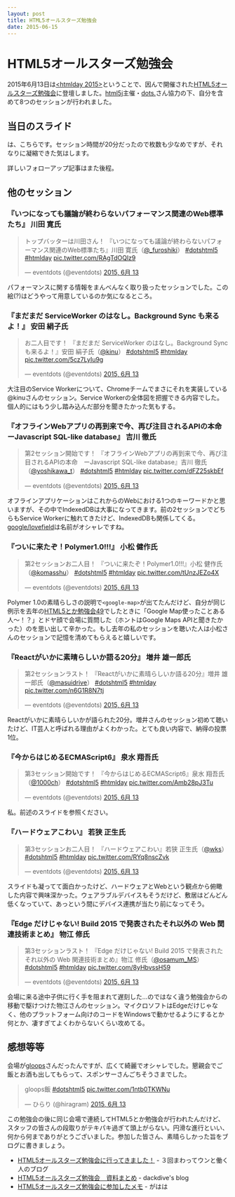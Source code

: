 ```yaml
---
layout: post
title: HTML5オールスターズ勉強会
date: 2015-06-15
---
```


# HTML5オールスターズ勉強会

2015年6月13日は[<htmlday 2015>](http://www.htmlday.jp/)ということで、因んで開催された[HTML5オールスターズ勉強会](http://eventdots.jp/event/496476)に登壇しました。[html5j](http://html5j.org/)主催・[dots.](http://eventdots.jp/)さん協力の下、自分を含めて8つのセッションが行われました。

## 当日のスライド

は、こちらです。セッション時間が20分だったので枚数も少なめですが、それなりに凝縮できた気はします。

<script async class="speakerdeck-embed" data-id="617f2e6d9aa04843b4d27368d5f11b8c" data-ratio="1.33333333333333" src="//speakerdeck.com/assets/embed.js"></script>

詳しいフォローアップ記事はまた後程。

## 他のセッション

### 『いつになっても議論が終わらないパフォーマンス関連のWeb標準たち』 川田 寛氏

<blockquote class="twitter-tweet" lang="ja"><p lang="ja" dir="ltr">トップバッターは川田さん！&#10;『いつになっても議論が終わらないパフォーマンス関連のWeb標準たち』川田 寛氏（<a href="https://twitter.com/_furoshiki">@_furoshiki</a>）&#10;&#10;<a href="https://twitter.com/hashtag/dotshtml5?src=hash">#dotshtml5</a> <a href="https://twitter.com/hashtag/htmlday?src=hash">#htmlday</a> <a href="http://t.co/RAgTdOQlz9">pic.twitter.com/RAgTdOQlz9</a></p>&mdash; eventdots (@eventdots) <a href="https://twitter.com/eventdots/status/609583169885483009">2015, 6月 13</a></blockquote>

パフォーマンスに関する情報をまんべんなく取り扱ったセッションでした。この絵(?)はどうやって用意しているのか気になるところ。

### 『まだまだ ServiceWorker のはなし。Background Sync も来るよ！』 安田 絹子氏

<blockquote class="twitter-tweet" lang="ja"><p lang="ja" dir="ltr">お二人目です！&#10;『まだまだ ServiceWorker のはなし。Background Sync も来るよ！』安田 絹子氏（<a href="https://twitter.com/kinu">@kinu</a>）&#10;<a href="https://twitter.com/hashtag/dotshtml5?src=hash">#dotshtml5</a> <a href="https://twitter.com/hashtag/htmlday?src=hash">#htmlday</a> <a href="http://t.co/5cz7LyIu9g">pic.twitter.com/5cz7LyIu9g</a></p>&mdash; eventdots (@eventdots) <a href="https://twitter.com/eventdots/status/609591472438906880">2015, 6月 13</a></blockquote>

大注目のService Workerについて、Chromeチームでまさにそれを実装している@kinuさんのセッション。Service Workerの全体図を把握できる内容でした。個人的にはもう少し踏み込んだ部分を聞きたかった気もする。

### 『オフラインWebアプリの再到来で今、再び注目されるAPIの本命　ーJavascript SQL-like database』 吉川 徹氏

<blockquote class="twitter-tweet" lang="ja"><p lang="ja" dir="ltr">第2セッション開始です！&#10;『オフラインWebアプリの再到来で今、再び注目されるAPIの本命　ーJavascript SQL-like database』吉川 徹氏（<a href="https://twitter.com/yoshikawa_t">@yoshikawa_t</a>）&#10;<a href="https://twitter.com/hashtag/dotshtml5?src=hash">#dotshtml5</a> <a href="https://twitter.com/hashtag/htmlday?src=hash">#htmlday</a> <a href="http://t.co/dFZ25skbEf">pic.twitter.com/dFZ25skbEf</a></p>&mdash; eventdots (@eventdots) <a href="https://twitter.com/eventdots/status/609601501275688960">2015, 6月 13</a></blockquote>

オフラインアプリケーションはこれからのWebにおける1つのキーワードかと思いますが、その中でIndexedDBは大事になってきます。前の2セッションでどちらもService Workerに触れてきたけど、IndexedDBも関係してくる。[google/lovefield](https://github.com/google/lovefield)は名前がオシャレですね。

### 『ついに来たぞ！Polymer1.0!!!』 小松 健作氏

<blockquote class="twitter-tweet" lang="ja"><p lang="ja" dir="ltr">第2セッションお二人目！&#10;『ついに来たぞ！Polymer1.0!!!』小松 健作氏（<a href="https://twitter.com/komasshu">@komasshu</a>）&#10;<a href="https://twitter.com/hashtag/dotshtml5?src=hash">#dotshtml5</a> <a href="https://twitter.com/hashtag/htmlday?src=hash">#htmlday</a> <a href="http://t.co/tUnzJEZo4X">pic.twitter.com/tUnzJEZo4X</a></p>&mdash; eventdots (@eventdots) <a href="https://twitter.com/eventdots/status/609604951916982272">2015, 6月 13</a></blockquote>

Polymer 1.0の素晴らしさの説明で`<google-map>`が出てたんだけど、自分が同じ例示を去年の[HTML5とか勉強会49](/posts/2014/html5-and-other-vol49.html)でしたときに「Google Map使ったことある人〜！？」とドヤ顔で会場に質問した（ホントはGoogle Maps APIと聞きたかった）のを思い出して辛かった。もし去年の私のセッションを聴いた人は小松さんのセッションで記憶を清めてもらえると嬉しいです。

### 『Reactがいかに素晴らしいか語る20分』 増井 雄一郎氏

<blockquote class="twitter-tweet" lang="ja"><p lang="ja" dir="ltr">第2セッションラスト！&#10;『Reactがいかに素晴らしいか語る20分』増井 雄一郎氏（<a href="https://twitter.com/masuidrive">@masuidrive</a>）&#10;<a href="https://twitter.com/hashtag/dotshtml5?src=hash">#dotshtml5</a> <a href="https://twitter.com/hashtag/htmlday?src=hash">#htmlday</a> <a href="http://t.co/n6G1R8N7tj">pic.twitter.com/n6G1R8N7tj</a></p>&mdash; eventdots (@eventdots) <a href="https://twitter.com/eventdots/status/609610143748063232">2015, 6月 13</a></blockquote>

Reactがいかに素晴らしいかが語られた20分。増井さんのセッション初めて聴いたけど、IT芸人と呼ばれる理由がよくわかった。とても良い内容で、納得の投票1位。

### 『今からはじめるECMAScript6』 泉水 翔吾氏

<blockquote class="twitter-tweet" lang="ja"><p lang="ja" dir="ltr">第3セッション開始です！&#10;『今からはじめるECMAScript6』泉水 翔吾氏（<a href="https://twitter.com/1000ch">@1000ch</a>）&#10;<a href="https://twitter.com/hashtag/dotshtml5?src=hash">#dotshtml5</a> <a href="https://twitter.com/hashtag/htmlday?src=hash">#htmlday</a> <a href="http://t.co/Amb28pJ3Tu">pic.twitter.com/Amb28pJ3Tu</a></p>&mdash; eventdots (@eventdots) <a href="https://twitter.com/eventdots/status/609618493529419776">2015, 6月 13</a></blockquote>

私。前述のスライドを参照ください。

### 『ハードウェアこわい』 若狭 正生氏

<blockquote class="twitter-tweet" lang="ja"><p lang="ja" dir="ltr">第3セッションお二人目！&#10;『ハードウェアこわい』若狭 正生氏（<a href="https://twitter.com/wks">@wks</a>）&#10;<a href="https://twitter.com/hashtag/dotshtml5?src=hash">#dotshtml5</a> <a href="https://twitter.com/hashtag/htmlday?src=hash">#htmlday</a> <a href="http://t.co/RYq8nscZvk">pic.twitter.com/RYq8nscZvk</a></p>&mdash; eventdots (@eventdots) <a href="https://twitter.com/eventdots/status/609623434876751872">2015, 6月 13</a></blockquote>

スライドも凝ってて面白かったけど、ハードウェアとWebという観点から俯瞰した内容で興味深かった。ウェアラブルデバイスもそうだけど、敷居はどんどん低くなっていて、あっという間にデバイス連携が当たり前になってそう。

### 『Edge だけじゃない! Build 2015 で発表されたそれ以外の Web 関連技術まとめ』 物江 修氏

<blockquote class="twitter-tweet" lang="ja"><p lang="ja" dir="ltr">第3セッションラスト！&#10;『Edge だけじゃない! Build 2015 で発表されたそれ以外の Web 関連技術まとめ』物江 修氏（<a href="https://twitter.com/osamum_MS">@osamum_MS</a>）&#10;<a href="https://twitter.com/hashtag/dotshtml5?src=hash">#dotshtml5</a> <a href="https://twitter.com/hashtag/htmlday?src=hash">#htmlday</a> <a href="http://t.co/8yHbvssH59">pic.twitter.com/8yHbvssH59</a></p>&mdash; eventdots (@eventdots) <a href="https://twitter.com/eventdots/status/609629158075838465">2015, 6月 13</a></blockquote>

会場に来る途中子供に行く手を阻まれて遅刻した…のではなく違う勉強会からの移動で駆けつけた物江さんのセッション。マイクロソフトはEdgeだけじゃなく、他のプラットフォーム向けのコードをWindowsで動かせるようにするとか何とか、凄すぎてよくわからないくらい攻めてる。

## 感想等等

会場が[gloops](http://gloops.com/)さんだったんですが、広くて綺麗でオシャレでした。懇親会でご飯とお酒も出してもらって、スポンサーさんごちそうさまでした。

<blockquote class="twitter-tweet" lang="ja"><p lang="ja" dir="ltr">gloops飯 <a href="https://twitter.com/hashtag/dotshtml5?src=hash">#dotshtml5</a> <a href="http://t.co/1ntb0TKWNu">pic.twitter.com/1ntb0TKWNu</a></p>&mdash; ひらり (@hiragram) <a href="https://twitter.com/hiragram/status/609645451726303234">2015, 6月 13</a></blockquote>

この勉強会の後に同じ会場で連続してHTML5とか勉強会が行われたんだけど、スタッフの皆さんの段取りがテキパキ過ぎて頭上がらない。円滑な進行といい、何から何までありがとうございました。参加した皆さん、素晴らしかった旨をブログに書きましょう。

- [HTML5オールスターズ勉強会に行ってきました！](http://shirobit.hatenablog.com/entry/2015/06/14/HTML5%E3%82%AA%E3%83%BC%E3%83%AB%E3%82%B9%E3%82%BF%E3%83%BC%E3%82%BA%E5%8B%89%E5%BC%B7%E4%BC%9A%E3%81%AB%E8%A1%8C%E3%81%A3%E3%81%A6%E3%81%8D%E3%81%BE%E3%81%97%E3%81%9F%EF%BC%81) - ３回まわってウンと働く人のブログ
- [HTML5オールスターズ勉強会　資料まとめ](http://dackdive.hateblo.jp/entry/2015/06/13/161143) - dackdive's blog
- [HTML5オールスターズ勉強会に参加したメモ](http://hiragram.hatenablog.jp/entry/2015/06/14/160502) - がはは